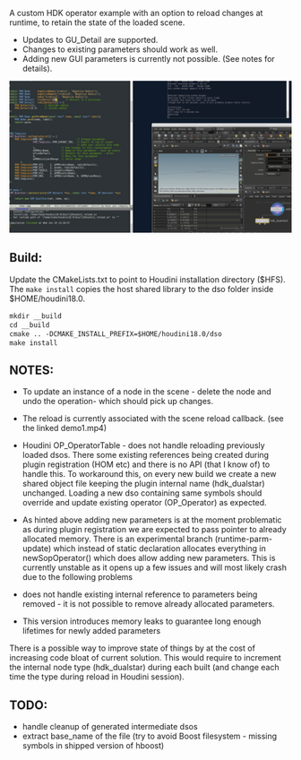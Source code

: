 A custom HDK operator example with an option to reload changes at runtime, to retain the state of the loaded scene.
- Updates to GU_Detail are supported.
- Changes to existing parameters should work as well.
- Adding new GUI parameters is currently not possible. (See notes for details).

[![demo1 - workflow](./images/demo1.png)](./images/demo1.mp4)

## Build:
Update the CMakeLists.txt to point to Houdini installation directory ($HFS).
The `make install` copies the host shared library to the dso folder inside $HOME/houdini18.0.
```
mkdir __build
cd __build
cmake .. -DCMAKE_INSTALL_PREFIX=$HOME/houdini18.0/dso
make install
```

## NOTES:
- To update an instance of a node in the scene - delete the node and undo the operation- which should pick up changes. 
- The reload is currently associated with the scene reload callback. (see the linked demo1.mp4)

- Houdini OP_OperatorTable - does not handle reloading previously loaded dsos. 
  There some existing references being created during plugin registration (HOM etc) and there is no API (that I know of) to handle this. To workaround this, on every new build we create a new shared object file keeping the plugin internal name (hdk_dualstar) unchanged. Loading a new dso containing same symbols should override and update existing operator (OP_Operator) as expected. 

- As hinted above adding new parameters is at the moment problematic as during plugin registration we are expected to pass pointer to already allocated memory. There is an experimental branch (runtime-parm-update) which instead of static declaration allocates everything in newSopOperator() which does allow adding new parameters. This is currently unstable as it opens up a few issues and will most likely crash due to the following problems
 - does not handle existing internal reference to parameters being removed - it is not possible to remove already allocated parameters. 
 - This version introduces memory leaks to guarantee long enough lifetimes for newly added parameters
 
There is a possible way to improve state of things by at the cost of increasing code bloat of current solution. This would require to increment the internal node type (hdk_dualstar) during each built (and change each time the type  during reload in Houdini session). 

## TODO:
- handle cleanup of generated intermediate dsos
- extract base_name of the file (try to avoid Boost filesystem - missing symbols in shipped version of hboost)
